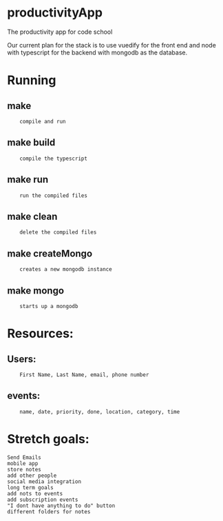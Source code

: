 # productivityApp
The productivity app for code school

Our current plan for the stack is to use vuedify for the front end and node with typescript for the backend with mongodb as the database.

# Running
## make
        compile and run

## make build
        compile the typescript
    
## make run
        run the compiled files
    
## make clean
        delete the compiled files

## make createMongo
        creates a new mongodb instance

## make mongo
        starts up a mongodb 

# Resources:
## Users:
        First Name, Last Name, email, phone number
## events: 
        name, date, priority, done, location, category, time


# Stretch goals:
    Send Emails
    mobile app
    store notes
    add other people 
    social media integration
    long term goals  
    add nots to events
    add subscription events
    "I dont have anything to do" button
    different folders for notes